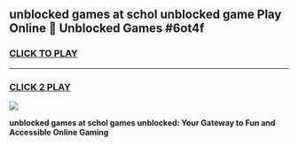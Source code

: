 
## unblocked games at schol unblocked game Play Online 👋 Unblocked Games #6ot4f
<h3>
<a href="https://premium.freeplayer.one?title=unblocked_games_at_schol&ref=21F">CLICK TO PLAY</a></h3>
<hr>

<h3>
<a href="https://premium.freeplayer.one?title=unblocked_games_at_schol&ref=21F">CLICK 2 PLAY</a>
  
</h3>

<a href="https://premium.freeplayer.one?title=unblocked_games_at_schol&ref=21F/"><img src="https://clearcache.store/games.png"></a>


**unblocked games at schol games unblocked: Your Gateway to Fun and Accessible Online Gaming**
